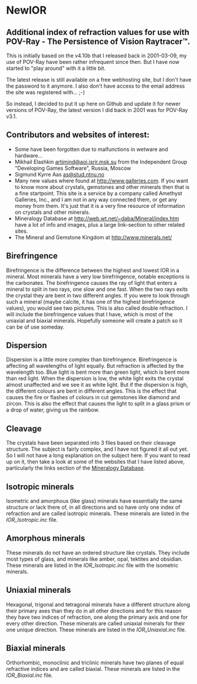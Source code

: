 # NewIOR
## Additional index of refraction values for use with POV-Ray - The Persistence of Vision Raytracer™.

This is initially based on the v4.10b that I released back in 2001-03-09, my use of POV-Ray have been rather infrequent since then. But I have now started to "play around" with it a little bit.

The latest release is still available on a free webhosting site, but I don't have the password to it anymore. I also don't have access to the email address the site was registered with… ;-)

So instead, I decided to put it up here on Github and update it for newer versions of POV-Ray, the latest version I did back in 2001 was for POV-Ray v3.1.


## Contributors and websites of interest:
- Some have been forgotten due to malfunctions in wetware and hardware…
- Mikhail Elashkin <artimind@aoi.isrir.msk.su> from the Independent Group "Developing Games Software", Russia, Moscow
- Sigmund Kyrre Aas <as@stud.ntnu.no>
- Many new values where found at http://www.galleries.com. If you want to know more about crystals, gemstones and other minerals then that is a fine startpoint. This site is a service by a company called Amethyst Galleries, Inc., and I am not in any way connected them, or get any money from them. It's just that it is a very fine resource of information on crystals and other minerals.
- Mineralogy Database at http://web.wt.net/~daba/Mineral/index.htm have a lot of info and images, plus a large link-section to other related sites.
- The Mineral and Gemstone Kingdom at http://www.minerals.net/

## Birefringence
Birefringence is the difference between the highest and lowest IOR in a mineral. Most minerals have a very low birefringence, notable exceptions is the carbonates. The birefringence causes the ray of light that enters a mineral to split in two rays, one slow and one fast. When the two rays exits the crystal they are bent in two different angles. If you were to look through such a mineral (maybe calcite, it has one of the highest birefringence values), you would see two pictures. This is also called double refraction. I will include the birefringence values that I have, which is most of the uniaxial and biaxial minerals. Hopefully someone will create a patch so it can be of use someday.

## Dispersion
Dispersion is a little more complex than birefringence. Birefringence is affecting all wavelengths of light equally. But refraction is affected by the wavelength too. Blue light is bent more than green light, which is bent more than red light. When the dispersion is low, the white light exits the crystal almost unaffected and we see it as white light. But if the dispersion is high, the different colours are bent in different angles. This is the effect that causes the fire or flashes of colours in cut gemstones like diamond and zircon. This is also the effect that causes the light to split in a glass prism or a drop of water, giving us the rainbow.

## Cleavage
The crystals have been separated into 3 files based on their cleavage structure. The subject is fairly complex, and I have not figured it all out yet. So I will not have a long explanation on the subject here. If you want to read up on it, then take a look at some of the websites that I have listed above, particularly the links section of the [Mineralogy Database](http://www.webmineral.com/).

## Isotropic minerals
Isometric and amorphous (like glass) minerals have essentially the same structure or lack there of, in all directions and so have only one index of refraction and are called isotropic minerals. These minerals are listed in the *IOR_Isotropic.inc* file.

## Amorphous minerals
These minerals do not have an ordered structure like crystals. They include most types of glass, and minerals like amber, opal, tektites and obsidian. These minerals are listed in the *IOR_Isotropic.inc* file with the isometric minerals.

## Uniaxial minerals
Hexagonal, trigonal and tetragonal minerals have a different structure along their primary axes than they do in all other directions and for this reason they have two indices of refraction, one along the primary axis and one for every other direction. These minerals are called uniaxial minerals for their one unique direction. These minerals are listed in the *IOR_Uniaxial.inc* file.

## Biaxial minerals
Orthorhombic, monoclinic and triclinic minerals have two planes of equal refractive indices and are called biaxial. These minerals are listed in the *IOR_Biaxial.inc* file.
